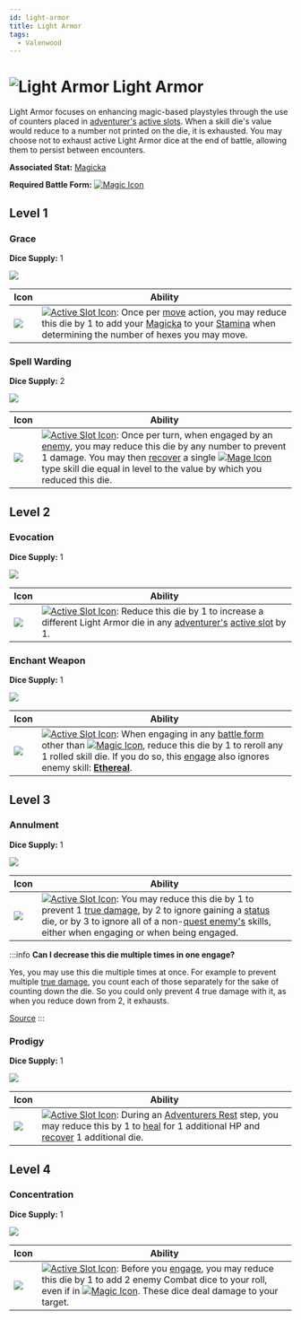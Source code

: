 ```yaml
---
id: light-armor
title: Light Armor
tags:
  - Valenwood
---
```


# <img src="/icons/skills/light-armor/icon.png" alt="Light Armor" className="icon-svg" /> Light Armor

Light Armor focuses on enhancing magic-based playstyles through the use of counters placed in [adventurer's](/docs/glossary/adventurer) [active slots](/docs/glossary/active-slot). When a skill die's value would reduce to a number not printed on the die, it is exhausted. You may choose not to exhaust active Light Armor dice at the end of battle, allowing them to persist between encounters.

**Associated Stat:** [Magicka](/docs/adventurer/stats/magicka)

**Required Battle Form:** [<img src="/icons/magic.svg" alt="Magic Icon" className="icon-svg" />](/docs/battles/battle-forms/magic)

## Level 1

### Grace

**Dice Supply:** 1

<img src="/icons/skills/light-armor/grace-all-results.png" className="skill-icon" />

| Icon                                                                     | Ability                                                                                                                                                                                                                                                                                                                                                             |
| ------------------------------------------------------------------------ | ------------------------------------------------------------------------------------------------------------------------------------------------------------------------------------------------------------------------------------------------------------------------------------------------------------------------------------------------------------------- |
| <img src="/icons/skills/light-armor/grace.png" className="skill-icon" /> | [<img src="/icons/active-slot.svg" alt="Active Slot Icon" className="icon-svg" />](/docs/glossary/active-slot): Once per [move](/docs/battles/adventurer-turn/move) action, you may reduce this die by 1 to add your [Magicka](/docs/adventurer/stats/magicka) to your [Stamina](/docs/adventurer/stats/stamina) when determining the number of hexes you may move. |

### Spell Warding

**Dice Supply:** 2

<img src="/icons/skills/light-armor/spell-warding-all-results.png" className="skill-icon" />

| Icon                                                                             | Ability                                                                                                                                                                                                                                                                                                                                                                                                                                                                               |
| -------------------------------------------------------------------------------- | ------------------------------------------------------------------------------------------------------------------------------------------------------------------------------------------------------------------------------------------------------------------------------------------------------------------------------------------------------------------------------------------------------------------------------------------------------------------------------------- |
| <img src="/icons/skills/light-armor/spell-warding.png" className="skill-icon" /> | [<img src="/icons/active-slot.svg" alt="Active Slot Icon" className="icon-svg" />](/docs/glossary/active-slot): Once per turn, when engaged by an [enemy](/docs/glossary/enemy), you may reduce this die by any number to prevent 1 damage. You may then [recover](/docs/glossary/recover) a single [<img src="/icons/mage.svg" alt="Mage Icon" className="icon-svg" />](/docs/adventurer/skill-lines/mage) type skill die equal in level to the value by which you reduced this die. |

## Level 2

### Evocation

**Dice Supply:** 1

<img src="/icons/skills/light-armor/evocation-all-results.png" className="skill-icon" />

| Icon                                                                         | Ability                                                                                                                                                                                                                                                                       |
| ---------------------------------------------------------------------------- | ----------------------------------------------------------------------------------------------------------------------------------------------------------------------------------------------------------------------------------------------------------------------------- |
| <img src="/icons/skills/light-armor/evocation.png" className="skill-icon" /> | [<img src="/icons/active-slot.svg" alt="Active Slot Icon" className="icon-svg" />](/docs/glossary/active-slot): Reduce this die by 1 to increase a different Light Armor die in any [adventurer's](/docs/glossary/adventurer) [active slot](/docs/glossary/active-slot) by 1. |

### Enchant Weapon

**Dice Supply:** 1

<img src="/icons/skills/light-armor/enchant-weapon-all-results.png" className="skill-icon" />

| Icon                                                                              | Ability                                                                                                                                                                                                                                                                                                                                                                                                                                                                                                      |
| --------------------------------------------------------------------------------- | ------------------------------------------------------------------------------------------------------------------------------------------------------------------------------------------------------------------------------------------------------------------------------------------------------------------------------------------------------------------------------------------------------------------------------------------------------------------------------------------------------------ |
| <img src="/icons/skills/light-armor/enchant-weapon.png" className="skill-icon" /> | [<img src="/icons/active-slot.svg" alt="Active Slot Icon" className="icon-svg" />](/docs/glossary/active-slot): When engaging in any [battle form](/docs/battles/battle-forms/) other than [<img src="/icons/magic.svg" alt="Magic Icon" className="icon-svg" />](/docs/battles/battle-forms/magic), reduce this die by 1 to reroll any 1 rolled skill die. If you do so, this [engage](/docs/battles/adventurer-turn/engage) also ignores enemy skill: [**Ethereal**](/docs/battles/enemy-skills/ethereal). |

## Level 3

### Annulment

**Dice Supply:** 1

<img src="/icons/skills/light-armor/annulment-all-results.png" className="skill-icon" />

| Icon                                                                         | Ability                                                                                                                                                                                                                                                                                                                                                                                                 |
| ---------------------------------------------------------------------------- | ------------------------------------------------------------------------------------------------------------------------------------------------------------------------------------------------------------------------------------------------------------------------------------------------------------------------------------------------------------------------------------------------------- |
| <img src="/icons/skills/light-armor/annulment.png" className="skill-icon" /> | [<img src="/icons/active-slot.svg" alt="Active Slot Icon" className="icon-svg" />](/docs/glossary/active-slot): You may reduce this die by 1 to prevent 1 [true damage](/docs/glossary/true-damage), by 2 to ignore gaining a [status](/docs/glossary/status-effect) die, or by 3 to ignore all of a non-[quest enemy's](/docs/glossary/quest-unit) skills, either when engaging or when being engaged. |

:::info
**Can I decrease this die multiple times in one engage?**

Yes, you may use this die multiple times at once. For example to prevent multiple [true damage](/docs/glossary/true-damage), you count each of those separately for the sake of counting down the die. So you could only prevent 4 true damage with it, as when you reduce down from 2, it exhausts.

<a href="https://boardgamegeek.com/thread/3444657/article/45542051#45542051" target="_blank">Source</a>
:::

### Prodigy

**Dice Supply:** 1

<img src="/icons/skills/light-armor/prodigy-all-results.png" className="skill-icon" />

| Icon                                                                       | Ability                                                                                                                                                                                                                                                                                                                        |
| -------------------------------------------------------------------------- | ------------------------------------------------------------------------------------------------------------------------------------------------------------------------------------------------------------------------------------------------------------------------------------------------------------------------------ |
| <img src="/icons/skills/light-armor/prodigy.png" className="skill-icon" /> | [<img src="/icons/active-slot.svg" alt="Active Slot Icon" className="icon-svg" />](/docs/glossary/active-slot): During an [Adventurers Rest](/docs/campaign/day/end-of-day-phase) step, you may reduce this by 1 to [heal](/docs/glossary/healing) for 1 additional HP and [recover](/docs/glossary/recover) 1 additional die. |

## Level 4

### Concentration

**Dice Supply:** 1

<img src="/icons/skills/light-armor/concentration-all-results.png" className="skill-icon" />

| Icon                                                                             | Ability                                                                                                                                                                                                                                                                                                                                                                                                      |
| -------------------------------------------------------------------------------- | ------------------------------------------------------------------------------------------------------------------------------------------------------------------------------------------------------------------------------------------------------------------------------------------------------------------------------------------------------------------------------------------------------------ |
| <img src="/icons/skills/light-armor/concentration.png" className="skill-icon" /> | [<img src="/icons/active-slot.svg" alt="Active Slot Icon" className="icon-svg" />](/docs/glossary/active-slot): Before you [engage](/docs/battles/adventurer-turn/engage), you may reduce this die by 1 to add 2 enemy Combat dice to your roll, even if in [<img src="/icons/magic.svg" alt="Magic Icon" className="icon-svg" />](/docs/battles/battle-forms/magic). These dice deal damage to your target. |
